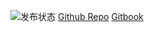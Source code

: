 ![发布状态](https://img.shields.io/github/workflow/status/wintertee/DPDK-related/Gitbook%20Action%20Build?label=Gitbook%20Build)
[Github Repo](https://github.com/wintertee/DPDK-related)
[Gitbook](https://wintertee.github.io/DPDK-related/)
